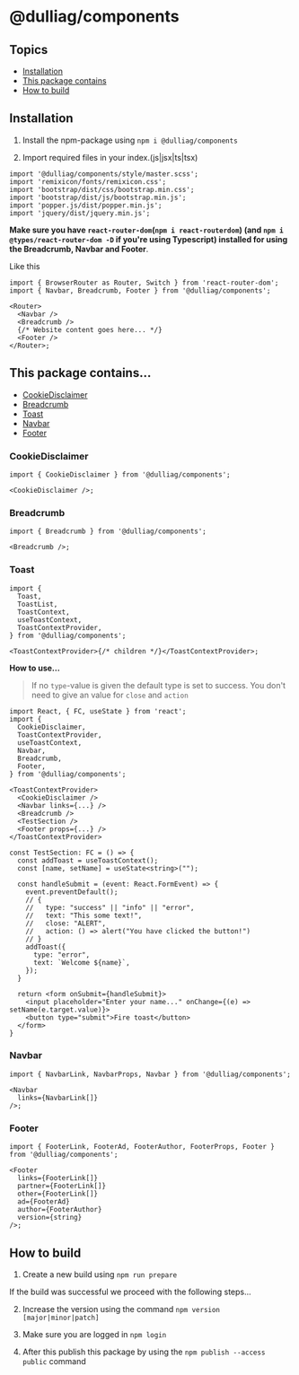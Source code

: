 # @dulliag/components

## Topics

- [Installation](#installation)
- [This package contains](#this-package-contains)
- [How to build](#how-to-build)

## Installation

1. Install the npm-package using `npm i @dulliag/components`

2. Import required files in your index.(js|jsx|ts|tsx)

```tsx
import '@dulliag/components/style/master.scss';
import 'remixicon/fonts/remixicon.css';
import 'bootstrap/dist/css/bootstrap.min.css';
import 'bootstrap/dist/js/bootstrap.min.js';
import 'popper.js/dist/popper.min.js';
import 'jquery/dist/jquery.min.js';
```

**Make sure you have `react-router-dom`(`npm i react-routerdom`) (and `npm i @types/react-router-dom -D` if you're using Typescript) installed for using the Breadcrumb, Navbar and Footer**.

Like this

```tsx
import { BrowserRouter as Router, Switch } from 'react-router-dom';
import { Navbar, Breadcrumb, Footer } from '@dulliag/components';

<Router>
  <Navbar />
  <Breadcrumb />
  {/* Website content goes here... */}
  <Footer />
</Router>;
```

## This package contains...

- [CookieDisclaimer](#cookiedisclaimer)
- [Breadcrumb](#breadcrumb)
- [Toast](#toast)
- [Navbar](#navbar)
- [Footer](#footer)

### CookieDisclaimer

```tsx
import { CookieDisclaimer } from '@dulliag/components';

<CookieDisclaimer />;
```

### Breadcrumb

```tsx
import { Breadcrumb } from '@dulliag/components';

<Breadcrumb />;
```

### Toast

```tsx
import {
  Toast,
  ToastList,
  ToastContext,
  useToastContext,
  ToastContextProvider,
} from '@dulliag/components';

<ToastContextProvider>{/* children */}</ToastContextProvider>;
```

**How to use...**

> If no `type`-value is given the default type is set to success.
> You don't need to give an value for `close` and `action`

```tsx
import React, { FC, useState } from 'react';
import {
  CookieDisclaimer,
  ToastContextProvider,
  useToastContext,
  Navbar,
  Breadcrumb,
  Footer,
} from '@dulliag/components';

<ToastContextProvider>
  <CookieDisclaimer />
  <Navbar links={...} />
  <Breadcrumb />
  <TestSection />
  <Footer props={...} />
</ToastContextProvider>

const TestSection: FC = () => {
  const addToast = useToastContext();
  const [name, setName] = useState<string>("");

  const handleSubmit = (event: React.FormEvent) => {
    event.preventDefault();
    // {
    //   type: "success" || "info" || "error",
    //   text: "This some text!",
    //   close: "ALERT",
    //   action: () => alert("You have clicked the button!")
    // }
    addToast({
      type: "error",
      text: `Welcome ${name}`,
    });
  }

  return <form onSubmit={handleSubmit}>
    <input placeholder="Enter your name..." onChange={(e) => setName(e.target.value)}>
    <button type="submit">Fire toast</button>
  </form>
}
```

### Navbar

```tsx
import { NavbarLink, NavbarProps, Navbar } from '@dulliag/components';

<Navbar
  links={NavbarLink[]}
/>;
```

### Footer

```tsx
import { FooterLink, FooterAd, FooterAuthor, FooterProps, Footer } from '@dulliag/components';

<Footer
  links={FooterLink[]}
  partner={FooterLink[]}
  other={FooterLink[]}
  ad={FooterAd}
  author={FooterAuthor}
  version={string}
/>;
```

## How to build

1. Create a new build using `npm run prepare`

If the build was successful we proceed with the following steps...

2. Increase the version using the command `npm version [major|minor|patch]`

3. Make sure you are logged in `npm login`

4. After this publish this package by using the `npm publish --access public` command
